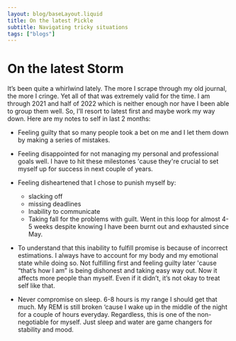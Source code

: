 ```yaml
---
layout: blog/baseLayout.liquid
title: On the latest Pickle
subtitle: Navigating tricky situations
tags: ["blogs"]
---
```


# On the latest Storm

It’s been quite a whirlwind lately. The more I scrape through my old journal, the more I cringe. Yet all of that was extremely valid for the time. I am through 2021 and half of 2022 which is neither enough nor have I been able to group them well. So, I’ll resort to latest first and maybe work my way down. Here are my notes to self in last 2 months:

- Feeling guilty that so many people took a bet on me and I let them down by making a series of mistakes.

- Feeling disappointed for not managing my personal and professional goals well. I have to hit these milestones 'cause they're crucial to set myself up for success in next couple of years.

- Feeling disheartened that I chose to punish myself by:

  - slacking off
  - missing deadlines
  - Inability to communicate
  - Taking fall for the problems with guilt.
    Went in this loop for almost 4-5 weeks despite knowing I have been burnt out and exhausted since May.

- To understand that this inability to fulfill promise is because of incorrect estimations. I always have to account for my body and my emotional state while doing so. Not fulfilling first and feeling guilty later 'cause “that’s how I am” is being dishonest and taking easy way out. Now it affects more people than myself. Even if it didn’t, it’s not okay to treat self like that.

- Never compromise on sleep. 6-8 hours is my range I should get that much. My REM is still broken ‘cause I wake up in the middle of the night for a couple of hours everyday. Regardless, this is one of the non-negotiable for myself. Just sleep and water are game changers for stability and mood.
